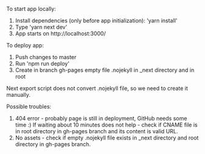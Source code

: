 To start app locally:

1. Install dependencies (only before app initialization): 'yarn install'
2. Type 'yarn next dev'
3. App starts on http://localhost:3000/

To deploy app:

1. Push changes to master
2. Run 'npm run deploy'
3. Create in branch gh-pages empty file .nojekyll in \_next directory and in root

Next export script does not convert .nojekyll file, so we need to create it manually.

Possible troubles:

1. 404 error - probably page is still in deployment, GitHub needs some time :) If waiting about 10 minutes does not help - check if CNAME file is in root directory in gh-pages branch and its content is valid URL.
2. No assets - check if empty .nojekyll file exists in \_next directory and root directory in gh-pages branch.
